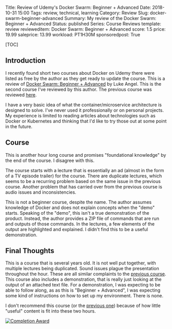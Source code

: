 Title: Review of Udemy's Docker Swarm: Beginner + Advanced
Date: 2018-10-31 15:00
Tags: review, technical, learning
Category: Review
Slug: docker-swarm-beginner-advanced
Summary: My review of the Docker Swarm: Beginner + Advanced
Status: published
Series: Course Reviews
template: review
revieweditem: Docker Swarm: Beginner + Advanced
score: 1.5
price: 19.99
saleprice: 13.99
workload: PT1H30M
sponsoredpost: True

[TOC]

## Introduction

I recently found short two courses about Docker on Udemy there were listed as free by the author as they get ready to update the course. This is a review of [Docker Swarm: Beginner + Advanced][1] by Luke Angel. This is the second course I've reviewed by this author. The previous course was reviewed [here][2].

I have a very basic idea of what the container/microservice architecture is designed to solve. I've never used it professionally or on personal projects. My experience is limited to reading articles about technologies such as Docker or Kubernetes and thinking that I'd like to try those out at some point in the future.

## Course

This is another hour long course and promises "foundational knowledge" by the end of the course. I disagree with this.

The course starts with a lecture that is essentially an ad (almost in the form of a TV episode trailer) for the course. There are duplicate lectures, which seems to be a recurring problem based on the same issue in the previous course. Another problem that has carried over from the previous course is audio issues and inconsistencies.

This is not a beginner course, despite the name. The author assumes knowledge of Docker and does not explain concepts when the "demo" starts. Speaking of the "demo", this isn't a true demonstration of the product. Instead, the author provides a ZIP file of commands that are run and outputs of those commands. In the lectures, a few elements of the output are highlighted and explained. I didn't find this to be a useful demonstration.

## Final Thoughts

This is a course that is several years old. It is not well put together, with multiple lectures being duplicated. Sound issues plague the presentation throughout the hour. These are all similar complaints to the [previous course][2]. This course also includes a demonstration, that is really just looking at the output of an attached text file. For a demonstration, I was expecting to be able to follow along, as as this is "Beginner + Advanced", I was expecting some kind of instructions on how to set up my environment. There is none.

I don't recommend this course (or the [previous one][2]) because of how little "useful" content is fit into these two hours.

[![Completion Award][3]][4]


 [1]: https://click.linksynergy.com/link?id=upT2m3Gzivc&offerid=1597309.391976931400227831759643&type=2&murl=https%3a%2f%2fwww.udemy.com%2fcourse%2fdocker-swarm-from-beginner-to-advanced-with-docker-cluster-hosting%2f
 [2]: {filename}2018_10_29_docker_containers_essentials.md
 [3]: {attach}images/udemy-docker-swarm-beginner-to-advanced.jpg
 [4]: https://ude.my/UC-X9SRS3MO